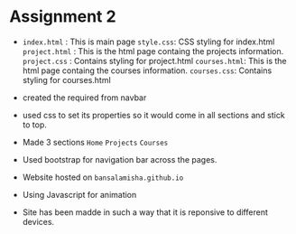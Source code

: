 # Assignment 2


 - `index.html` : This is main page
    `style.css`: CSS styling for index.html
    `project.html` : This is the html page containg the projects information.
`project.css` : Contains styling for project.html
`courses.html`: This is the html page containg the courses information.
`courses.css`:  Contains styling for courses.html


  - created the required from navbar
  - used css to set its properties so it would come in all sections and stick to top.
  

  - Made 3 sections
   `Home`
   `Projects`
   `Courses`
  


  - Used bootstrap for navigation bar across the pages.

  
  - Website hosted on `bansalamisha.github.io`
 

  - Using Javascript for animation
  - Site has been madde in such a way that it is reponsive to different devices.




 
